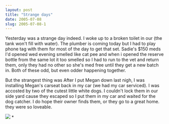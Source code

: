 ```yaml
---
layout: post
title: "Strange days"
date: 2005-07-08
slug: 2005-07-08-1
---
```


Yesterday was a strange day indeed.  I woke up to a broken toilet in our (the tank won&apos;t fill with water).  The plumber is coming today but I had to play phone tag with them for most of the day to get that set.  Sadie&apos;s $150 meds I&apos;d opened wed evening smelled like cat pee and when i opened the reserve bottle from the same lot it too smelled so I had to run to the vet and return them, only they had no other so she&apos;s med free until they get a new batch in. Both of these odd, but even odder happening together. 

But the strangest thing was After I put Megan down last nigh, I was  installing Megan&apos;s carseat back in my car (we had my car serviced). I was accosted by two of  the cutest little white dogs.  I couldn&apos;t lock them in our  side yard cause they escaped so I put them in my car and waited for the dog catcher. I do hope their owner finds them, or they go to a great home. they were so loveable.  

 ![](/visible-light/images/assets/CRW_1381.jpg)   *
